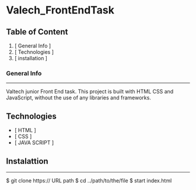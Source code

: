 # Valech_FrontEndTask

## Table of Content
1. [ General Info ]
2. [ Technologies ]
3. [ installation ]

### General Info
***
Valtech junior Front End task. Тhis project is built with HTML CSS and JavaScript, without the use of  any libraries and frameworks.

## Technologies
* [ HTML ]
* [ CSS ]
* [ JAVA SCRIPT ]

## Instalattion
***

$ git clone https:// URL path
$ cd ../path/to/the/file
$ start index.html
